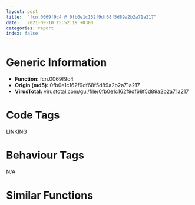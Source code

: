 ```yaml
---
layout: post
title:  "fcn.0069f9c4 @ 0fb0e1c162f9df68f5d89a2b2a71a217"
date:   2021-09-10 15:52:19 +0300
categories: report
index: false
---
```


# Generic Information
- **Function:** fcn.0069f9c4
- **Origin (md5):** 0fb0e1c162f9df68f5d89a2b2a71a217
- **VirusTotal:** [virustotal.com/gui/file/0fb0e1c162f9df68f5d89a2b2a71a217][virustotal_ref]

# Code Tags
<span class="tag" id="LINKING">LINKING</span>


# Behaviour Tags
<span class="bhv-tag" id="na">N/A</span>

# Similar Functions
<script type="text/javascript" src="https://www.gstatic.com/charts/loader.js"></script>
<script type="text/javascript">

    google.charts.load('current', {'packages':['corechart']});
    google.charts.setOnLoadCallback(drawChart);

    function drawChart() {
    var data = new google.visualization.DataTable();
        data.addColumn('number', 'X');
        data.addColumn('number', 'Y');
        data.addColumn({type: 'string', role: 'tooltip', 'p': {'html': true}});
        data.addColumn({'type': 'string', 'role': 'style'});
        
        data.addRows([
    [-2.1093666553497314, 63.46986770629883, '<b><a href="/report/fcn.0069f9c4@0fb0e1c162f9df68f5d89a2b2a71a217">fcn.0069f9c4</a><br>@0fb0e1c162f9df68f5d89a2b2a71a217</b><br>push ebx<br>xor ebx, ebx<br>cmp dword[0x471c61c], ebx<br>push esi<br>push edi<br>jne 0x69fa13<br>push 0x6a7e28<br>call dword[sym.imp.KERNEL32.dll_LoadLibraryA]<br>mov edi, eax<br>cmp edi, ebx<br>je 0x69fa49<br>mov esi, dword[sym.imp.KERNEL32.dll_GetProcAddress]<br>push 0x6a7e1c<br>push edi<br>call esi<br>test eax, eax<br>mov dword[0x471c61c], eax<br>je 0x69fa49<br>push 0x6a7e0c<br>push edi<br>call esi<br>push 0x6a7df8<br>push edi<br>mov dword[0x471c620], eax<br>call esi<br>mov dword[0x471c624], eax<br>mov eax, dword[0x471c620]<br>test eax, eax<br>je 0x69fa32<br>call eax<br>mov ebx, eax<br>test ebx, ebx<br>je 0x69fa32<br>mov eax, dword[0x471c624]<br>test eax, eax<br>je 0x69fa32<br>push ebx<br>call eax<br>mov ebx, eax<br>push dword[esp+0x18]<br>push dword[esp+0x18]<br>push dword[esp+0x18]<br>push ebx<br>call dword[0x471c61c]<br>pop edi<br>pop esi<br>pop ebx<br>ret <br>xor eax, eax<br>jmp 0x69fa45<br><eoc> ', 'point { fill-color: #e0440e; }'],
[-28.855680465698242, 70.56493377685547, '<b><a href="/report/fcn.005d4604@4179b381a87b74dcd140154f9010ef86">fcn.005d4604</a><br>@4179b381a87b74dcd140154f9010ef86</b><br>push ebx<br>xor ebx, ebx<br>cmp dword[0x45ee6a4], ebx<br>push esi<br>push edi<br>jne 0x5d4653<br>push 0x5dd540<br>call dword[sym.imp.KERNEL32.dll_LoadLibraryA]<br>mov edi, eax<br>cmp edi, ebx<br>je 0x5d4689<br>mov esi, dword[sym.imp.KERNEL32.dll_GetProcAddress]<br>push 0x5dd534<br>push edi<br>call esi<br>test eax, eax<br>mov dword[0x45ee6a4], eax<br>je 0x5d4689<br>push 0x5dd524<br>push edi<br>call esi<br>push 0x5dd510<br>push edi<br>mov dword[0x45ee6a8], eax<br>call esi<br>mov dword[0x45ee6ac], eax<br>mov eax, dword[0x45ee6a8]<br>test eax, eax<br>je 0x5d4672<br>call eax<br>mov ebx, eax<br>test ebx, ebx<br>je 0x5d4672<br>mov eax, dword[0x45ee6ac]<br>test eax, eax<br>je 0x5d4672<br>push ebx<br>call eax<br>mov ebx, eax<br>push dword[esp+0x18]<br>push dword[esp+0x18]<br>push dword[esp+0x18]<br>push ebx<br>call dword[0x45ee6a4]<br>pop edi<br>pop esi<br>pop ebx<br>ret <br>xor eax, eax<br>jmp 0x5d4685<br><eoc> ', 'null'],
[30.5230712890625, 14.091880798339844, '<b><a href="/report/fcn.00500664@557dcbbf2711fedc520328fbbc657056">fcn.00500664</a><br>@557dcbbf2711fedc520328fbbc657056</b><br>push ebx<br>xor ebx, ebx<br>cmp dword[0x456c6f4], ebx<br>push esi<br>push edi<br>jne 0x5006b3<br>push 0x50ce58<br>call dword[sym.imp.KERNEL32.dll_LoadLibraryA]<br>mov edi, eax<br>cmp edi, ebx<br>je 0x5006e9<br>mov esi, dword[sym.imp.KERNEL32.dll_GetProcAddress]<br>push 0x50ce4c<br>push edi<br>call esi<br>test eax, eax<br>mov dword[0x456c6f4], eax<br>je 0x5006e9<br>push 0x50ce3c<br>push edi<br>call esi<br>push 0x50ce28<br>push edi<br>mov dword[0x456c6f8], eax<br>call esi<br>mov dword[0x456c6fc], eax<br>mov eax, dword[0x456c6f8]<br>test eax, eax<br>je 0x5006d2<br>call eax<br>mov ebx, eax<br>test ebx, ebx<br>je 0x5006d2<br>mov eax, dword[0x456c6fc]<br>test eax, eax<br>je 0x5006d2<br>push ebx<br>call eax<br>mov ebx, eax<br>push dword[esp+0x18]<br>push dword[esp+0x18]<br>push dword[esp+0x18]<br>push ebx<br>call dword[0x456c6f4]<br>pop edi<br>pop esi<br>pop ebx<br>ret <br>xor eax, eax<br>jmp 0x5006e5<br><eoc> ', 'null'],
[26.985248565673828, 36.607154846191406, '<b><a href="/report/fcn.00624c44@7614e1bbe9b9fd3db78e405e68b1fab4">fcn.00624c44</a><br>@7614e1bbe9b9fd3db78e405e68b1fab4</b><br>push ebx<br>xor ebx, ebx<br>cmp dword[0x468c254], ebx<br>push esi<br>push edi<br>jne 0x624c93<br>push 0x631548<br>call dword[sym.imp.KERNEL32.dll_LoadLibraryA]<br>mov edi, eax<br>cmp edi, ebx<br>je 0x624cc9<br>mov esi, dword[sym.imp.KERNEL32.dll_GetProcAddress]<br>push 0x63153c<br>push edi<br>call esi<br>test eax, eax<br>mov dword[0x468c254], eax<br>je 0x624cc9<br>push 0x63152c<br>push edi<br>call esi<br>push 0x631518<br>push edi<br>mov dword[0x468c258], eax<br>call esi<br>mov dword[0x468c25c], eax<br>mov eax, dword[0x468c258]<br>test eax, eax<br>je 0x624cb2<br>call eax<br>mov ebx, eax<br>test ebx, ebx<br>je 0x624cb2<br>mov eax, dword[0x468c25c]<br>test eax, eax<br>je 0x624cb2<br>push ebx<br>call eax<br>mov ebx, eax<br>push dword[esp+0x18]<br>push dword[esp+0x18]<br>push dword[esp+0x18]<br>push ebx<br>call dword[0x468c254]<br>pop edi<br>pop esi<br>pop ebx<br>ret <br>xor eax, eax<br>jmp 0x624cc5<br><eoc> ', 'null'],
[-61.78649139404297, 61.51375198364258, '<b><a href="/report/fcn.00403f74@eac1782291736df208e1220cf8c38a7c">fcn.00403f74</a><br>@eac1782291736df208e1220cf8c38a7c</b><br>push ebx<br>xor ebx, ebx<br>cmp dword[0x44eed88], ebx<br>push esi<br>push edi<br>jne 0x403fc3<br>push 0x411e20<br>call dword[sym.imp.KERNEL32.dll_LoadLibraryA]<br>mov edi, eax<br>cmp edi, ebx<br>je 0x403ff9<br>mov esi, dword[sym.imp.KERNEL32.dll_GetProcAddress]<br>push 0x411e14<br>push edi<br>call esi<br>test eax, eax<br>mov dword[0x44eed88], eax<br>je 0x403ff9<br>push 0x411e04<br>push edi<br>call esi<br>push 0x411df0<br>push edi<br>mov dword[0x44eed8c], eax<br>call esi<br>mov dword[0x44eed90], eax<br>mov eax, dword[0x44eed8c]<br>test eax, eax<br>je 0x403fe2<br>call eax<br>mov ebx, eax<br>test ebx, ebx<br>je 0x403fe2<br>mov eax, dword[0x44eed90]<br>test eax, eax<br>je 0x403fe2<br>push ebx<br>call eax<br>mov ebx, eax<br>push dword[esp+0x18]<br>push dword[esp+0x18]<br>push dword[esp+0x18]<br>push ebx<br>call dword[0x44eed88]<br>pop edi<br>pop esi<br>pop ebx<br>ret <br>xor eax, eax<br>jmp 0x403ff5<br><eoc> ', 'null'],
[-46.374305725097656, 11.12761402130127, '<b><a href="/report/fcn.005af0f4@4e8d6f73c8261716f687f8d06429ef4d">fcn.005af0f4</a><br>@4e8d6f73c8261716f687f8d06429ef4d</b><br>push ebx<br>xor ebx, ebx<br>cmp dword[0x45c61e8], ebx<br>push esi<br>push edi<br>jne 0x5af143<br>push 0x5bb548<br>call dword[sym.imp.KERNEL32.dll_LoadLibraryA]<br>mov edi, eax<br>cmp edi, ebx<br>je 0x5af179<br>mov esi, dword[sym.imp.KERNEL32.dll_GetProcAddress]<br>push 0x5bb53c<br>push edi<br>call esi<br>test eax, eax<br>mov dword[0x45c61e8], eax<br>je 0x5af179<br>push 0x5bb52c<br>push edi<br>call esi<br>push 0x5bb518<br>push edi<br>mov dword[0x45c61ec], eax<br>call esi<br>mov dword[0x45c61f0], eax<br>mov eax, dword[0x45c61ec]<br>test eax, eax<br>je 0x5af162<br>call eax<br>mov ebx, eax<br>test ebx, ebx<br>je 0x5af162<br>mov eax, dword[0x45c61f0]<br>test eax, eax<br>je 0x5af162<br>push ebx<br>call eax<br>mov ebx, eax<br>push dword[esp+0x18]<br>push dword[esp+0x18]<br>push dword[esp+0x18]<br>push ebx<br>call dword[0x45c61e8]<br>pop edi<br>pop esi<br>pop ebx<br>ret <br>xor eax, eax<br>jmp 0x5af175<br><eoc> ', 'null'],
[76.82201385498047, 43.36466598510742, '<b><a href="/report/fcn.00599c74@140d3779c34998b2115004c062b02ca8">fcn.00599c74</a><br>@140d3779c34998b2115004c062b02ca8</b><br>push ebx<br>xor ebx, ebx<br>cmp dword[0x4602940], ebx<br>push esi<br>push edi<br>jne 0x599cc3<br>push 0x5a8ee0<br>call dword[sym.imp.KERNEL32.dll_LoadLibraryA]<br>mov edi, eax<br>cmp edi, ebx<br>je 0x599cf9<br>mov esi, dword[sym.imp.KERNEL32.dll_GetProcAddress]<br>push 0x5a8ed4<br>push edi<br>call esi<br>test eax, eax<br>mov dword[0x4602940], eax<br>je 0x599cf9<br>push 0x5a8ec4<br>push edi<br>call esi<br>push 0x5a8eb0<br>push edi<br>mov dword[0x4602944], eax<br>call esi<br>mov dword[0x4602948], eax<br>mov eax, dword[0x4602944]<br>test eax, eax<br>je 0x599ce2<br>call eax<br>mov ebx, eax<br>test ebx, ebx<br>je 0x599ce2<br>mov eax, dword[0x4602948]<br>test eax, eax<br>je 0x599ce2<br>push ebx<br>call eax<br>mov ebx, eax<br>push dword[esp+0x18]<br>push dword[esp+0x18]<br>push dword[esp+0x18]<br>push ebx<br>call dword[0x4602940]<br>pop edi<br>pop esi<br>pop ebx<br>ret <br>xor eax, eax<br>jmp 0x599cf5<br><eoc> ', 'null'],
[10.59365177154541, -32.65355682373047, '<b><a href="/report/fcn.005d4604@36725a4ae161c6e8a09f5f34ebd6f2e0">fcn.005d4604</a><br>@36725a4ae161c6e8a09f5f34ebd6f2e0</b><br>push ebx<br>xor ebx, ebx<br>cmp dword[0x45ee6a4], ebx<br>push esi<br>push edi<br>jne 0x5d4653<br>push 0x5dd540<br>call dword[sym.imp.KERNEL32.dll_LoadLibraryA]<br>mov edi, eax<br>cmp edi, ebx<br>je 0x5d4689<br>mov esi, dword[sym.imp.KERNEL32.dll_GetProcAddress]<br>push 0x5dd534<br>push edi<br>call esi<br>test eax, eax<br>mov dword[0x45ee6a4], eax<br>je 0x5d4689<br>push 0x5dd524<br>push edi<br>call esi<br>push 0x5dd510<br>push edi<br>mov dword[0x45ee6a8], eax<br>call esi<br>mov dword[0x45ee6ac], eax<br>mov eax, dword[0x45ee6a8]<br>test eax, eax<br>je 0x5d4672<br>call eax<br>mov ebx, eax<br>test ebx, ebx<br>je 0x5d4672<br>mov eax, dword[0x45ee6ac]<br>test eax, eax<br>je 0x5d4672<br>push ebx<br>call eax<br>mov ebx, eax<br>push dword[esp+0x18]<br>push dword[esp+0x18]<br>push dword[esp+0x18]<br>push ebx<br>call dword[0x45ee6a4]<br>pop edi<br>pop esi<br>pop ebx<br>ret <br>xor eax, eax<br>jmp 0x5d4685<br><eoc> ', 'null'],
[-22.817758560180664, -16.57105827331543, '<b><a href="/report/fcn.004f8d94@a9a3c47f5c08fef0f0f69b66c17916ac">fcn.004f8d94</a><br>@a9a3c47f5c08fef0f0f69b66c17916ac</b><br>push ebx<br>xor ebx, ebx<br>cmp dword[0x44fd4f4], ebx<br>push esi<br>push edi<br>jne 0x4f8de3<br>push 0x5044e8<br>call dword[sym.imp.KERNEL32.dll_LoadLibraryA]<br>mov edi, eax<br>cmp edi, ebx<br>je 0x4f8e19<br>mov esi, dword[sym.imp.KERNEL32.dll_GetProcAddress]<br>push 0x5044dc<br>push edi<br>call esi<br>test eax, eax<br>mov dword[0x44fd4f4], eax<br>je 0x4f8e19<br>push 0x5044cc<br>push edi<br>call esi<br>push 0x5044b8<br>push edi<br>mov dword[0x44fd4f8], eax<br>call esi<br>mov dword[0x44fd4fc], eax<br>mov eax, dword[0x44fd4f8]<br>test eax, eax<br>je 0x4f8e02<br>call eax<br>mov ebx, eax<br>test ebx, ebx<br>je 0x4f8e02<br>mov eax, dword[0x44fd4fc]<br>test eax, eax<br>je 0x4f8e02<br>push ebx<br>call eax<br>mov ebx, eax<br>push dword[esp+0x18]<br>push dword[esp+0x18]<br>push dword[esp+0x18]<br>push ebx<br>call dword[0x44fd4f4]<br>pop edi<br>pop esi<br>pop ebx<br>ret <br>xor eax, eax<br>jmp 0x4f8e15<br><eoc> ', 'null'],
[-3.726677894592285, -13.634897232055664, '<b><a href="/report/fcn.00403f74@8912a6bd1add3d8b86feb51a00252709">fcn.00403f74</a><br>@8912a6bd1add3d8b86feb51a00252709</b><br>push ebx<br>xor ebx, ebx<br>cmp dword[0x448f8e0], ebx<br>push esi<br>push edi<br>jne 0x403fc3<br>push 0x410e00<br>call dword[sym.imp.KERNEL32.dll_LoadLibraryA]<br>mov edi, eax<br>cmp edi, ebx<br>je 0x403ff9<br>mov esi, dword[sym.imp.KERNEL32.dll_GetProcAddress]<br>push 0x410df4<br>push edi<br>call esi<br>test eax, eax<br>mov dword[0x448f8e0], eax<br>je 0x403ff9<br>push 0x410de4<br>push edi<br>call esi<br>push 0x410dd0<br>push edi<br>mov dword[0x448f8e4], eax<br>call esi<br>mov dword[0x448f8e8], eax<br>mov eax, dword[0x448f8e4]<br>test eax, eax<br>je 0x403fe2<br>call eax<br>mov ebx, eax<br>test ebx, ebx<br>je 0x403fe2<br>mov eax, dword[0x448f8e8]<br>test eax, eax<br>je 0x403fe2<br>push ebx<br>call eax<br>mov ebx, eax<br>push dword[esp+0x18]<br>push dword[esp+0x18]<br>push dword[esp+0x18]<br>push ebx<br>call dword[0x448f8e0]<br>pop edi<br>pop esi<br>pop ebx<br>ret <br>xor eax, eax<br>jmp 0x403ff5<br><eoc> ', 'null'],
[-3.742068290710449, 144.05581665039062, '<b><a href="/report/fcn.00403f74@48bb9a03c360009e9463dfd5be4e0ca0">fcn.00403f74</a><br>@48bb9a03c360009e9463dfd5be4e0ca0</b><br>push ebx<br>xor ebx, ebx<br>cmp dword[0x44b3780], ebx<br>push esi<br>push edi<br>jne 0x403fc3<br>push 0x4084b8<br>call dword[sym.imp.KERNEL32.dll_LoadLibraryA]<br>mov edi, eax<br>cmp edi, ebx<br>je 0x403ff9<br>mov esi, dword[sym.imp.KERNEL32.dll_GetProcAddress]<br>push 0x4084ac<br>push edi<br>call esi<br>test eax, eax<br>mov dword[0x44b3780], eax<br>je 0x403ff9<br>push 0x40849c<br>push edi<br>call esi<br>push 0x408488<br>push edi<br>mov dword[0x44b3784], eax<br>call esi<br>mov dword[0x44b3788], eax<br>mov eax, dword[0x44b3784]<br>test eax, eax<br>je 0x403fe2<br>call eax<br>mov ebx, eax<br>test ebx, ebx<br>je 0x403fe2<br>mov eax, dword[0x44b3788]<br>test eax, eax<br>je 0x403fe2<br>push ebx<br>call eax<br>mov ebx, eax<br>push dword[esp+0x18]<br>push dword[esp+0x18]<br>push dword[esp+0x18]<br>push ebx<br>call dword[0x44b3780]<br>pop edi<br>pop esi<br>pop ebx<br>ret <br>xor eax, eax<br>jmp 0x403ff5<br><eoc> ', 'null'],
[-17.625106811523438, 30.945512771606445, '<b><a href="/report/fcn.00403f74@7dd153bad1771b9e8d5266a341ebf949">fcn.00403f74</a><br>@7dd153bad1771b9e8d5266a341ebf949</b><br>push ebx<br>xor ebx, ebx<br>cmp dword[0x44d2358], ebx<br>push esi<br>push edi<br>jne 0x403fc3<br>push 0x414e70<br>call dword[sym.imp.KERNEL32.dll_LoadLibraryA]<br>mov edi, eax<br>cmp edi, ebx<br>je 0x403ff9<br>mov esi, dword[sym.imp.KERNEL32.dll_GetProcAddress]<br>push 0x414e64<br>push edi<br>call esi<br>test eax, eax<br>mov dword[0x44d2358], eax<br>je 0x403ff9<br>push 0x414e54<br>push edi<br>call esi<br>push 0x414e40<br>push edi<br>mov dword[0x44d235c], eax<br>call esi<br>mov dword[0x44d2360], eax<br>mov eax, dword[0x44d235c]<br>test eax, eax<br>je 0x403fe2<br>call eax<br>mov ebx, eax<br>test ebx, ebx<br>je 0x403fe2<br>mov eax, dword[0x44d2360]<br>test eax, eax<br>je 0x403fe2<br>push ebx<br>call eax<br>mov ebx, eax<br>push dword[esp+0x18]<br>push dword[esp+0x18]<br>push dword[esp+0x18]<br>push ebx<br>call dword[0x44d2358]<br>pop edi<br>pop esi<br>pop ebx<br>ret <br>xor eax, eax<br>jmp 0x403ff5<br><eoc> ', 'null'],
[-40.501338958740234, 47.33400344848633, '<b><a href="/report/fcn.00403f74@ea9c1e2eeb951a8e6185c6674c228f98">fcn.00403f74</a><br>@ea9c1e2eeb951a8e6185c6674c228f98</b><br>push ebx<br>xor ebx, ebx<br>cmp dword[0x44405f8], ebx<br>push esi<br>push edi<br>jne 0x403fc3<br>push 0x407540<br>call dword[sym.imp.KERNEL32.dll_LoadLibraryA]<br>mov edi, eax<br>cmp edi, ebx<br>je 0x403ff9<br>mov esi, dword[sym.imp.KERNEL32.dll_GetProcAddress]<br>push 0x407534<br>push edi<br>call esi<br>test eax, eax<br>mov dword[0x44405f8], eax<br>je 0x403ff9<br>push 0x407524<br>push edi<br>call esi<br>push 0x407510<br>push edi<br>mov dword[0x44405fc], eax<br>call esi<br>mov dword[0x4440600], eax<br>mov eax, dword[0x44405fc]<br>test eax, eax<br>je 0x403fe2<br>call eax<br>mov ebx, eax<br>test ebx, ebx<br>je 0x403fe2<br>mov eax, dword[0x4440600]<br>test eax, eax<br>je 0x403fe2<br>push ebx<br>call eax<br>mov ebx, eax<br>push dword[esp+0x18]<br>push dword[esp+0x18]<br>push dword[esp+0x18]<br>push ebx<br>call dword[0x44405f8]<br>pop edi<br>pop esi<br>pop ebx<br>ret <br>xor eax, eax<br>jmp 0x403ff5<br><eoc> ', 'null'],
[-76.80674743652344, 37.60796356201172, '<b><a href="/report/fcn.00403f74@cbc200f66cbffbddf5df52f7c0da283a">fcn.00403f74</a><br>@cbc200f66cbffbddf5df52f7c0da283a</b><br>push ebx<br>xor ebx, ebx<br>cmp dword[0x445a850], ebx<br>push esi<br>push edi<br>jne 0x403fc3<br>push 0x40b500<br>call dword[sym.imp.KERNEL32.dll_LoadLibraryA]<br>mov edi, eax<br>cmp edi, ebx<br>je 0x403ff9<br>mov esi, dword[sym.imp.KERNEL32.dll_GetProcAddress]<br>push 0x40b4f4<br>push edi<br>call esi<br>test eax, eax<br>mov dword[0x445a850], eax<br>je 0x403ff9<br>push 0x40b4e4<br>push edi<br>call esi<br>push 0x40b4d0<br>push edi<br>mov dword[0x445a854], eax<br>call esi<br>mov dword[0x445a858], eax<br>mov eax, dword[0x445a854]<br>test eax, eax<br>je 0x403fe2<br>call eax<br>mov ebx, eax<br>test ebx, ebx<br>je 0x403fe2<br>mov eax, dword[0x445a858]<br>test eax, eax<br>je 0x403fe2<br>push ebx<br>call eax<br>mov ebx, eax<br>push dword[esp+0x18]<br>push dword[esp+0x18]<br>push dword[esp+0x18]<br>push ebx<br>call dword[0x445a850]<br>pop edi<br>pop esi<br>pop ebx<br>ret <br>xor eax, eax<br>jmp 0x403ff5<br><eoc> ', 'null'],
[-15.340871810913086, 51.52690124511719, '<b><a href="/report/fcn.0063e394@75a81a00c053b64d459385e4a0825aec">fcn.0063e394</a><br>@75a81a00c053b64d459385e4a0825aec</b><br>push ebx<br>xor ebx, ebx<br>cmp dword[0x46edac0], ebx<br>push esi<br>push edi<br>jne 0x63e3e3<br>push 0x64a4b0<br>call dword[sym.imp.KERNEL32.dll_LoadLibraryA]<br>mov edi, eax<br>cmp edi, ebx<br>je 0x63e419<br>mov esi, dword[sym.imp.KERNEL32.dll_GetProcAddress]<br>push 0x64a4a4<br>push edi<br>call esi<br>test eax, eax<br>mov dword[0x46edac0], eax<br>je 0x63e419<br>push 0x64a494<br>push edi<br>call esi<br>push 0x64a480<br>push edi<br>mov dword[0x46edac4], eax<br>call esi<br>mov dword[0x46edac8], eax<br>mov eax, dword[0x46edac4]<br>test eax, eax<br>je 0x63e402<br>call eax<br>mov ebx, eax<br>test ebx, ebx<br>je 0x63e402<br>mov eax, dword[0x46edac8]<br>test eax, eax<br>je 0x63e402<br>push ebx<br>call eax<br>mov ebx, eax<br>push dword[esp+0x18]<br>push dword[esp+0x18]<br>push dword[esp+0x18]<br>push ebx<br>call dword[0x46edac0]<br>pop edi<br>pop esi<br>pop ebx<br>ret <br>xor eax, eax<br>jmp 0x63e415<br><eoc> ', 'null'],
[5.116259574890137, 36.942989349365234, '<b><a href="/report/fcn.004f8d94@ef3a0211d1ddb224667e2aa0d915337b">fcn.004f8d94</a><br>@ef3a0211d1ddb224667e2aa0d915337b</b><br>push ebx<br>xor ebx, ebx<br>cmp dword[0x44fd4f4], ebx<br>push esi<br>push edi<br>jne 0x4f8de3<br>push 0x5044e8<br>call dword[sym.imp.KERNEL32.dll_LoadLibraryA]<br>mov edi, eax<br>cmp edi, ebx<br>je 0x4f8e19<br>mov esi, dword[sym.imp.KERNEL32.dll_GetProcAddress]<br>push 0x5044dc<br>push edi<br>call esi<br>test eax, eax<br>mov dword[0x44fd4f4], eax<br>je 0x4f8e19<br>push 0x5044cc<br>push edi<br>call esi<br>push 0x5044b8<br>push edi<br>mov dword[0x44fd4f8], eax<br>call esi<br>mov dword[0x44fd4fc], eax<br>mov eax, dword[0x44fd4f8]<br>test eax, eax<br>je 0x4f8e02<br>call eax<br>mov ebx, eax<br>test ebx, ebx<br>je 0x4f8e02<br>mov eax, dword[0x44fd4fc]<br>test eax, eax<br>je 0x4f8e02<br>push ebx<br>call eax<br>mov ebx, eax<br>push dword[esp+0x18]<br>push dword[esp+0x18]<br>push dword[esp+0x18]<br>push ebx<br>call dword[0x44fd4f4]<br>pop edi<br>pop esi<br>pop ebx<br>ret <br>xor eax, eax<br>jmp 0x4f8e15<br><eoc> ', 'null'],
[-21.31505584716797, 12.07580852508545, '<b><a href="/report/fcn.0065c184@bcba729302fe28f65deb2b102a06324a">fcn.0065c184</a><br>@bcba729302fe28f65deb2b102a06324a</b><br>push ebx<br>xor ebx, ebx<br>cmp dword[0x4661bec], ebx<br>push esi<br>push edi<br>jne 0x65c1d3<br>push 0x66a5e0<br>call dword[sym.imp.KERNEL32.dll_LoadLibraryA]<br>mov edi, eax<br>cmp edi, ebx<br>je 0x65c209<br>mov esi, dword[sym.imp.KERNEL32.dll_GetProcAddress]<br>push 0x66a5d4<br>push edi<br>call esi<br>test eax, eax<br>mov dword[0x4661bec], eax<br>je 0x65c209<br>push 0x66a5c4<br>push edi<br>call esi<br>push 0x66a5b0<br>push edi<br>mov dword[0x4661bf0], eax<br>call esi<br>mov dword[0x4661bf4], eax<br>mov eax, dword[0x4661bf0]<br>test eax, eax<br>je 0x65c1f2<br>call eax<br>mov ebx, eax<br>test ebx, ebx<br>je 0x65c1f2<br>mov eax, dword[0x4661bf4]<br>test eax, eax<br>je 0x65c1f2<br>push ebx<br>call eax<br>mov ebx, eax<br>push dword[esp+0x18]<br>push dword[esp+0x18]<br>push dword[esp+0x18]<br>push ebx<br>call dword[0x4661bec]<br>pop edi<br>pop esi<br>pop ebx<br>ret <br>xor eax, eax<br>jmp 0x65c205<br><eoc> ', 'null'],
[-11.665492057800293, 104.29605102539062, '<b><a href="/report/fcn.00596e04@009ea4ad185ccb9becba67b3b2163e8b">fcn.00596e04</a><br>@009ea4ad185ccb9becba67b3b2163e8b</b><br>push ebx<br>xor ebx, ebx<br>cmp dword[0x46597c0], ebx<br>push esi<br>push edi<br>jne 0x596e53<br>push 0x5a4528<br>call dword[sym.imp.KERNEL32.dll_LoadLibraryA]<br>mov edi, eax<br>cmp edi, ebx<br>je 0x596e89<br>mov esi, dword[sym.imp.KERNEL32.dll_GetProcAddress]<br>push 0x5a451c<br>push edi<br>call esi<br>test eax, eax<br>mov dword[0x46597c0], eax<br>je 0x596e89<br>push 0x5a450c<br>push edi<br>call esi<br>push 0x5a44f8<br>push edi<br>mov dword[0x46597c4], eax<br>call esi<br>mov dword[0x46597c8], eax<br>mov eax, dword[0x46597c4]<br>test eax, eax<br>je 0x596e72<br>call eax<br>mov ebx, eax<br>test ebx, ebx<br>je 0x596e72<br>mov eax, dword[0x46597c8]<br>test eax, eax<br>je 0x596e72<br>push ebx<br>call eax<br>mov ebx, eax<br>push dword[esp+0x18]<br>push dword[esp+0x18]<br>push dword[esp+0x18]<br>push ebx<br>call dword[0x46597c0]<br>pop edi<br>pop esi<br>pop ebx<br>ret <br>xor eax, eax<br>jmp 0x596e85<br><eoc> ', 'null'],
[-61.71778869628906, 24.609434127807617, '<b><a href="/report/fcn.00520c64@da37d90419c1292c0f16cbfd1f66402d">fcn.00520c64</a><br>@da37d90419c1292c0f16cbfd1f66402d</b><br>push ebx<br>xor ebx, ebx<br>cmp dword[0x456f81c], ebx<br>push esi<br>push edi<br>jne 0x520cb3<br>push 0x52bee8<br>call dword[sym.imp.KERNEL32.dll_LoadLibraryA]<br>mov edi, eax<br>cmp edi, ebx<br>je 0x520ce9<br>mov esi, dword[sym.imp.KERNEL32.dll_GetProcAddress]<br>push 0x52bedc<br>push edi<br>call esi<br>test eax, eax<br>mov dword[0x456f81c], eax<br>je 0x520ce9<br>push 0x52becc<br>push edi<br>call esi<br>push 0x52beb8<br>push edi<br>mov dword[0x456f820], eax<br>call esi<br>mov dword[0x456f824], eax<br>mov eax, dword[0x456f820]<br>test eax, eax<br>je 0x520cd2<br>call eax<br>mov ebx, eax<br>test ebx, ebx<br>je 0x520cd2<br>mov eax, dword[0x456f824]<br>test eax, eax<br>je 0x520cd2<br>push ebx<br>call eax<br>mov ebx, eax<br>push dword[esp+0x18]<br>push dword[esp+0x18]<br>push dword[esp+0x18]<br>push ebx<br>call dword[0x456f81c]<br>pop edi<br>pop esi<br>pop ebx<br>ret <br>xor eax, eax<br>jmp 0x520ce5<br><eoc> ', 'null'],

        ]);

    var options = {
        title: 'Similarity Plot',
        legend: 'none',
        colors: ['#dedbd9', '#e6693e', '#ec8f6e', '#f3b49f', '#f6c7b6'],
        tooltip: {isHtml: true, trigger: 'both'},
        explorer: {
        actions: ["dragToZoom", "rightClickToReset"],
        },
        chartArea: {
        width: '80%',
        height: '80%'
        },
        width: '100%',
        height: '100%'
    };

    var chart = new google.visualization.ScatterChart(document.getElementById('chart_div'));

    chart.draw(data, options);
    }
    
</script>


<div id="chart_div" style="width: 100%px; height: 100%;"></div>

# Disassembled Code
{% highlight nasm %}

push ebx
xor ebx, ebx
cmp dword[0x471c61c], ebx
push esi
push edi
jne 0x69fa13
push 0x6a7e28
call dword[sym.imp.KERNEL32.dll_LoadLibraryA]
mov edi, eax
cmp edi, ebx
je 0x69fa49
mov esi, dword[sym.imp.KERNEL32.dll_GetProcAddress]
push 0x6a7e1c
push edi
call esi
test eax, eax
mov dword[0x471c61c], eax
je 0x69fa49
push 0x6a7e0c
push edi
call esi
push 0x6a7df8
push edi
mov dword[0x471c620], eax
call esi
mov dword[0x471c624], eax
mov eax, dword[0x471c620]
test eax, eax
je 0x69fa32
call eax
mov ebx, eax
test ebx, ebx
je 0x69fa32
mov eax, dword[0x471c624]
test eax, eax
je 0x69fa32
push ebx
call eax
mov ebx, eax
push dword[esp+0x18]
push dword[esp+0x18]
push dword[esp+0x18]
push ebx
call dword[0x471c61c]
pop edi
pop esi
pop ebx
ret
xor eax, eax
jmp 0x69fa45

{% endhighlight %}

[virustotal_ref]: https://www.virustotal.com/gui/file/0fb0e1c162f9df68f5d89a2b2a71a217
